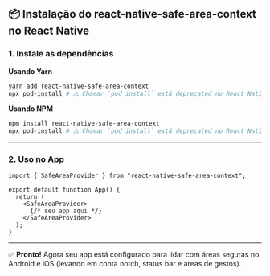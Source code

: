## 📦 Instalação do react-native-safe-area-context no React Native

### 1. Instale as dependências

**Usando Yarn**  
```bash
yarn add react-native-safe-area-context
npx pod-install # ⚠️ Chamar `pod install` está deprecated no React Native. Use `yarn ios` (Community CLI) ou `npx expo run:ios` (Expo).
```

**Usando NPM**  
```bash
npm install react-native-safe-area-context
npx pod-install # ⚠️ Chamar `pod install` está deprecated no React Native. Use `npm run ios` (Community CLI) ou `npx expo run:ios` (Expo).
```

---

### 2. Uso no App

```tsx
import { SafeAreaProvider } from "react-native-safe-area-context";

export default function App() {
  return (
    <SafeAreaProvider>
      {/* seu app aqui */}
    </SafeAreaProvider>
  );
}
```

---

✅ **Pronto!** Agora seu app está configurado para lidar com áreas seguras no Android e iOS (levando em conta notch, status bar e áreas de gestos).
